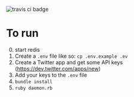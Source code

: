 ![travis ci badge](https://api.travis-ci.org/dpritchett/tweeter_poller.png)

# To run

0. start redis
1. Create a `.env` file like so: `cp .env.example .ev`
2. Create a Twitter app and get some API keys (https://dev.twitter.com/apps/new)
3. Add your keys to the `.env` file
4. `bundle install`
5. `ruby daemon.rb`
